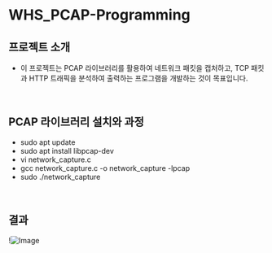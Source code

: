 # WHS_PCAP-Programming

## 프로젝트 소개

- 이 프로젝트는 PCAP 라이브러리를 활용하여 네트워크 패킷을 캡처하고, TCP 패킷과 HTTP 트래픽을 분석하여 출력하는 프로그램을 개발하는 것이 목표입니다.

<br>

## PCAP 라이브러리 설치와 과정
- sudo apt update
- sudo apt install libpcap-dev
- vi network_capture.c
- gcc network_capture.c -o network_capture -lpcap
- sudo ./network_capture

<br>

## 결과

!![Image](https://github.com/user-attachments/assets/787034c8-bf10-466f-afe9-8116bcd33349)

